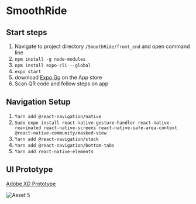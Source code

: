 # SmoothRide
## Start steps
1. Navigate to project directory `/SmoothRide/front_end` and open command line
2. `npm install -g node-modules`
3. `npm install expo-cli --global`
4. `expo start`
5. download [Expo Go](https://itunes.apple.com/us/app/expo-client/id982107779?mt=8) on the App store
6. Scan QR code and follow steps on app
## Navigation Setup
1. `Yarn add @react-navigation/native`
2. `Sudo expo install react-native-gesture-handler react-native-reanimated react-native-screens react-native-safe-area-context @react-native-community/masked-view`
3. `Yarn add @react-navigation/stack`
4. `Yarn add @react-navigation/bottom-tabs`
5. `Yarn add react-native-elements`
## UI Prototype
[Adobe XD Prototype](https://xd.adobe.com/view/08112f45-b4ea-4686-a903-fa3508207fe0-5d42/)

![Asset 5](https://user-images.githubusercontent.com/55854099/137918140-36feac91-6475-491b-a6ed-0f9ad6d890c6.png)
